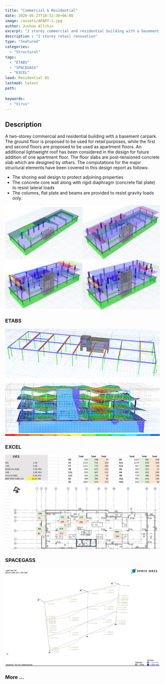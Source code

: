 ```yaml
---
title: "Commercial & Residential"
date: 2020-05-27T10:52:36+06:00
image: /assets/APART-1.jpg
author: Joshua Allchin
excerpt: "2 storey commercial and residential building with a basement carpark"
description : "2 storey retail renovation"
type: "featured"
categories: 
  - "Structural"
tags:
  - "ETABS"
  - "SPACEGASS"
  - "EXCEL"
lead: Residential 01
lastmod: latest 
path:

keywords:
  - "Virus"
---
```


## Description
A two-storey commercial and residential building with a basement carpark. The ground floor is proposed to be used for retail purposes, while the first and second floors are proposed to be used as apartment floors. An additional lightweight roof has been considered in the design for future addition of one apartment floor. The floor slabs are post-tensioned concrete slab which are designed by others. The computations for the major structural elements have been covered in this design report as follows:
-	The shoring wall design to protect adjoining properties
-	The concrete core wall along with rigid diaphragm (concrete flat plate) to resist lateral loads
-	The columns, flat plate and beams are provided to resist gravity loads only.


![MODEL](/assets/APART2-MODEL.jpg) 

### ETABS
![Roof](/assets/APART2-V2-ROOF.png)
![Analysis](/assets/APART2-V2-ANALYSIS.png)
### EXCEL
![Loads](/assets/APART2-EXCEL.jpg)
### SPACEGASS
![Facade](/assets/APART2-facade.jpg)

### More ...
